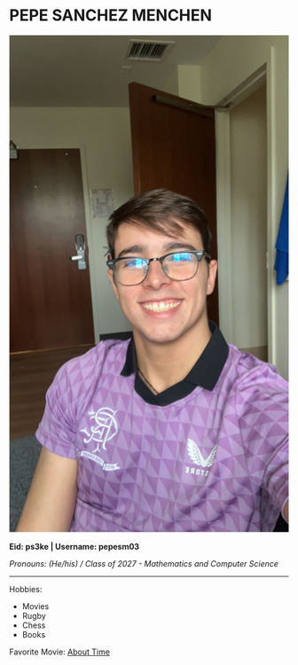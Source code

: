# **PEPE SANCHEZ MENCHEN**
![alt text](IMG_1843.JPG) 

**Eid: ps3ke | Username: pepesm03**

*Pronouns: (He/his) / Class of 2027 - Mathematics and Computer Science*

---

Hobbies: 

- Movies
- Rugby
- Chess
- Books

Favorite Movie: [About Time](https://www.youtube.com/watch?v=7OIFdWk83no)
